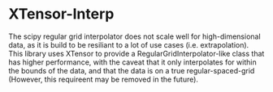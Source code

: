 # XTensor-Interp

The scipy regular grid interpolator does not scale well for high-dimensional data, as it is build to be resiliant to a lot of use cases (i.e. extrapolation).
This library uses XTensor to provide a RegularGridInterpolator-like class that has higher performance, with the caveat that it only interpolates for within the
bounds of the data, and that the data is on a true regular-spaced-grid (However, this requireent may be removed in the future). 